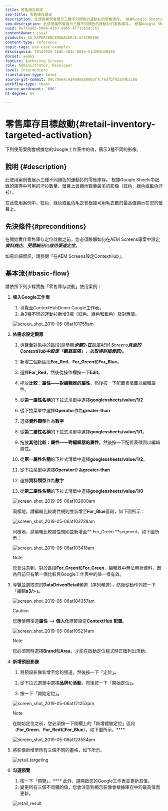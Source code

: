 ```yaml
---
title: 零售庫存鎖定
seo-title: 零售庫存鎖定
description: 此使用案例會展示三種不同顏色的運動衫的零售庫存。 根據Google Sheets中記錄的庫存中可用的汗衫數量，螢幕上會顯示數量最多的影像（紅色、綠色或藍色汗衫）。
seo-description: 此使用案例會展示三種不同顏色的運動衫的零售庫存。 根據Google Sheets中記錄的庫存中可用的汗衫數量，螢幕上會顯示數量最多的影像（紅色、綠色或藍色汗衫）。
uuid: 8e7faa65-b004-42b3-8865-4f71eb5dc1b1
contentOwner: jsyal
products: SG_EXPERIENCEMANAGER/6.5/SCREENS
content-type: reference
topic-tags: use-case-examples
discoiquuid: 70147920-5bdb-401c-884e-51d268d40585
docset: aem65
feature: Authoring Screens
role: Administrator, Developer
level: Intermediate
translation-type: tm+mt
source-git-commit: 89c70e64ce1409888800af7c7edfbf92ab4b2c68
workflow-type: tm+mt
source-wordcount: '696'
ht-degree: 0%

---
```



# 零售庫存目標啟動{#retail-inventory-targeted-activation}

下列使用案例會根據您的Google工作表中的值，展示3種不同的影像。

## 說明 {#description}

此使用案例會展示三種不同顏色的運動衫的零售庫存。 根據Google Sheets中記錄的庫存中可用的汗衫數量，螢幕上會顯示數量最多的影像（紅色、綠色或藍色汗衫）。

在此使用案例中，紅色、綠色或藍色毛衣會根據可用毛衣數的最高值顯示在您的螢幕上。

## 先決條件{#preconditions}

在開始實作零售庫存定位啟動之前，您必須瞭解如何在AEM Screens專案中設定&#x200B;***資料商店***、***受眾細分***&#x200B;和&#x200B;***啟用渠道定位***。

如需詳細資訊，請參閱「在AEM Screens設定ContextHub」。[](configuring-context-hub.md)

## 基本流{#basic-flow}

請依照下列步驟實施「零售庫存啟動」使用案例：

1. **填入Google工作表**

   1. 導覽至ContextHubDemo Google工作表。
   1. 為3種不同的運動衫新增3欄（紅色、綠色和藍色）及對應值。

   ![screen_shot_2019-05-06at101755am](assets/screen_shot_2019-05-06at101755am.png)

1. **依需求設定觀眾**

   1. 導覽至對象中的區段(請參閱&#x200B;***步驟2:在&#x200B;**[設定AEM Screens](configuring-context-hub.md)**頁面的ContextHub中設定「觀眾區隔」，以取得詳細資訊)。***

   1. 新增三個新區段&#x200B;**For_Red**、**For_Green**&#x200B;和&#x200B;**For_Blue**。

   1. 選擇&#x200B;**For_Red**，然後從操作欄按一下&#x200B;**Edit**。

   1. 拖放&#x200B;**比較：屬性——對編輯器的屬性**，然後按一下配置表徵圖以編輯屬性。
   1. 從&#x200B;**第一屬性名稱**&#x200B;的下拉式清單中選擇&#x200B;**googlessheets/value/1/2**

   1. 從下拉菜單中選擇&#x200B;**Operator**&#x200B;作為&#x200B;**greater-than**

   1. 選擇&#x200B;**資料類型**&#x200B;作為&#x200B;**數字**

   1. 從&#x200B;**第二屬性名稱**&#x200B;的下拉式清單中選擇&#x200B;**googlessheets/value/1/1**。

   1. 拖放&#x200B;**其他比較：屬性——對編輯器的屬性**，然後按一下配置表徵圖以編輯屬性。
   1. 從&#x200B;**第一屬性名稱**&#x200B;的下拉式清單中選擇&#x200B;**googlessheets/value/1/2**。

   1. 從下拉菜單中選擇&#x200B;**Operator**&#x200B;作為&#x200B;**greater-than**

   1. 選擇&#x200B;**資料類型**&#x200B;作為&#x200B;**數字**

   1. 從&#x200B;**第二屬性名稱**&#x200B;的下拉式清單中選擇&#x200B;**googlessheets/value/1/0**

   ![screen_shot_2019-05-06at102600am](assets/screen_shot_2019-05-06at102600am.png)

   同樣地，請編輯比較屬性規則並新增至&#x200B;**For_Blue**&#x200B;區段，如下圖所示：

   ![screen_shot_2019-05-06at103728am](assets/screen_shot_2019-05-06at103728am.png)

   同樣地，請編輯比較屬性規則並新增至** For_Green **segment，如下圖所示：

   ![screen_shot_2019-05-06at103418am](assets/screen_shot_2019-05-06at103418am.png)

   >[!NOTE]
   >
   >您會注意到，對於區段&#x200B;**For_Green**&#x200B;和&#x200B;**For_Green**，編輯器中無法解析資料，因為目前只有第一個比較與Google工作表中的值一樣有效。

1. 導覽並選取您的&#x200B;**DataDrivenRetail**&#x200B;頻道（序列頻道），然後從動作列按一下「編輯&#x200B;**a3/>」。**

   ![screen_shot_2019-05-06at104257am](assets/screen_shot_2019-05-06at104257am.png)

   >[!CAUTION]
   >
   >您應使用渠道&#x200B;**屬性** —> **個人化**&#x200B;標籤設定&#x200B;**ContextHub** **配置**。

   ![screen_shot_2019-05-06at105214am](assets/screen_shot_2019-05-06at105214am.png)

   >[!NOTE]
   您必須同時選擇&#x200B;**Brand**&#x200B;和&#x200B;**Area**，才能在啟動定位程式時正確列出活動。

1. **新增預設影像**

   1. 將預設影像新增至您的頻道，然後按一下「定位」**。**
   1. 從下拉式選單中選擇&#x200B;**品牌**&#x200B;和&#x200B;**活動**，然後按一下「開始定位&#x200B;**」。**

   1. 按一下「開始定位」**。**

   ![screen_shot_2019-05-06at121253pm](assets/screen_shot_2019-05-06at121253pm.png)

   >[!NOTE]
   在開始定位之前，您必須按一下側欄上的「新增體驗定位」區段（**For_Green**、**For_Red**&#x200B;和&#x200B;**For_Blue**），如下圖所示。****

   ![screen_shot_2019-05-06at123554pm](assets/screen_shot_2019-05-06at123554pm.png)

1. 將影像新增至所有三個不同的畫格，如下所示。

   ![retail_targeting](assets/retail_targeting.gif)

1. **勾選預覽**

   1. 按一下「預覽」。**** 此外，請開啟您的Google工作表並更新其值。
   1. 變更所有三個不同欄的值，您會注意到顯示影像會根據庫存中的最高值而更新。

   ![retail_result](assets/retail_result.gif)

